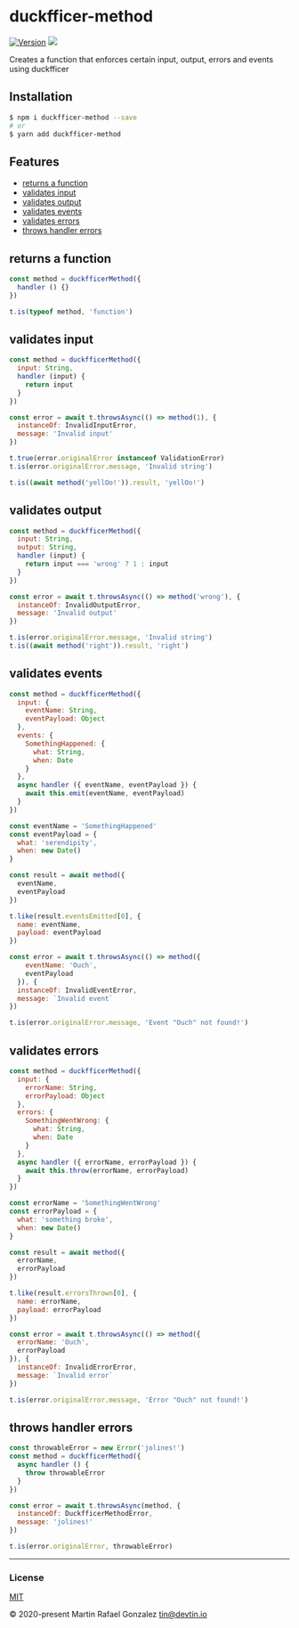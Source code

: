 <div><h1>duckfficer-method</h1></div>

<p>
    <a href="https://www.npmjs.com/package/duckfficer-method" target="_blank"><img src="https://img.shields.io/npm/v/duckfficer-method.svg" alt="Version"></a>
<a href="http://opensource.org/licenses" target="_blank"><img src="http://img.shields.io/badge/License-MIT-brightgreen.svg"></a>
</p>

<p>
    Creates a function that enforces certain input, output, errors and events using duckfficer
</p>

## Installation

```sh
$ npm i duckfficer-method --save
# or
$ yarn add duckfficer-method
```

## Features

- [returns a function](#returns-a-function)
- [validates input](#validates-input)
- [validates output](#validates-output)
- [validates events](#validates-events)
- [validates errors](#validates-errors)
- [throws handler errors](#throws-handler-errors)


<a name="returns-a-function"></a>

## returns a function


```js
const method = duckfficerMethod({
  handler () {}
})

t.is(typeof method, 'function')
```

<a name="validates-input"></a>

## validates input


```js
const method = duckfficerMethod({
  input: String,
  handler (input) {
    return input
  }
})

const error = await t.throwsAsync(() => method(1), {
  instanceOf: InvalidInputError,
  message: 'Invalid input'
})

t.true(error.originalError instanceof ValidationError)
t.is(error.originalError.message, 'Invalid string')

t.is((await method('yellOo!')).result, 'yellOo!')
```

<a name="validates-output"></a>

## validates output


```js
const method = duckfficerMethod({
  input: String,
  output: String,
  handler (input) {
    return input === 'wrong' ? 1 : input
  }
})

const error = await t.throwsAsync(() => method('wrong'), {
  instanceOf: InvalidOutputError,
  message: 'Invalid output'
})

t.is(error.originalError.message, 'Invalid string')
t.is((await method('right')).result, 'right')
```

<a name="validates-events"></a>

## validates events


```js
const method = duckfficerMethod({
  input: {
    eventName: String,
    eventPayload: Object
  },
  events: {
    SomethingHappened: {
      what: String,
      when: Date
    }
  },
  async handler ({ eventName, eventPayload }) {
    await this.emit(eventName, eventPayload)
  }
})

const eventName = 'SomethingHappened'
const eventPayload = {
  what: 'serendipity',
  when: new Date()
}

const result = await method({
  eventName,
  eventPayload
})

t.like(result.eventsEmitted[0], {
  name: eventName,
  payload: eventPayload
})

const error = await t.throwsAsync(() => method({
    eventName: 'Ouch',
    eventPayload
  }), {
  instanceOf: InvalidEventError,
  message: `Invalid event`
})

t.is(error.originalError.message, 'Event "Ouch" not found!')
```

<a name="validates-errors"></a>

## validates errors


```js
const method = duckfficerMethod({
  input: {
    errorName: String,
    errorPayload: Object
  },
  errors: {
    SomethingWentWrong: {
      what: String,
      when: Date
    }
  },
  async handler ({ errorName, errorPayload }) {
    await this.throw(errorName, errorPayload)
  }
})

const errorName = 'SomethingWentWrong'
const errorPayload = {
  what: 'something broke',
  when: new Date()
}

const result = await method({
  errorName,
  errorPayload
})

t.like(result.errorsThrown[0], {
  name: errorName,
  payload: errorPayload
})

const error = await t.throwsAsync(() => method({
  errorName: 'Ouch',
  errorPayload
}), {
  instanceOf: InvalidErrorError,
  message: `Invalid error`
})

t.is(error.originalError.message, 'Error "Ouch" not found!')
```

<a name="throws-handler-errors"></a>

## throws handler errors


```js
const throwableError = new Error('jolines!')
const method = duckfficerMethod({
  async handler () {
    throw throwableError
  }
})

const error = await t.throwsAsync(method, {
  instanceOf: DuckfficerMethodError,
  message: 'jolines!'
})

t.is(error.originalError, throwableError)
```


* * *

### License

[MIT](https://opensource.org/licenses/MIT)

&copy; 2020-present Martin Rafael Gonzalez <tin@devtin.io>
